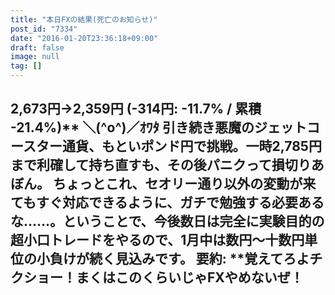 ```yaml
---
title: "本日FXの結果(死亡のお知らせ)"
post_id: "7334"
date: "2016-01-20T23:36:18+09:00"
draft: false
image: null
tag: []
---
```



## 2,673円→2,359円 (-314円: -11.7% / 累積 -21.4%)** ＼(^o^)／ｵﾜﾀ 引き続き悪魔のジェットコースター通貨、もといポンド円で挑戦。一時2,785円まで利確して持ち直すも、その後パニクって損切りあぼん。  ちょっとこれ、セオリー通り以外の変動が来てもすぐ対応できるように、ガチで勉強する必要あるな……。ということで、今後数日は完全に実験目的の超小口トレードをやるので、1月中は数円～十数円単位の小負けが続く見込みです。 要約: **覚えてろよチクショー！まくはこのくらいじゃFXやめないぜ！

